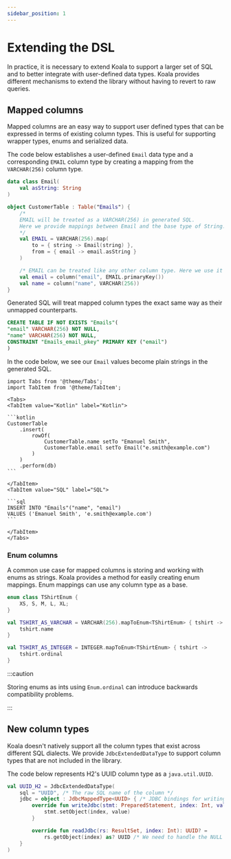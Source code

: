 ```yaml
---
sidebar_position: 1
---
```


# Extending the DSL

In practice, it is necessary to extend Koala to support a larger set of SQL
and to better integrate with user-defined data types. Koala provides
different mechanisms to extend the library without having to revert to
raw queries.

## Mapped columns

Mapped columns are an easy way to support user defined types that can be expressed
in terms of existing column types.
This is useful for supporting wrapper types, enums and serialized data.

The code below establishes a user-defined `Email` data type and a corresponding `EMAIL`
column type by creating a mapping from the `VARCHAR(256)` column type.

```kotlin
data class Email(
    val asString: String
)

object CustomerTable : Table("Emails") {
    /*
    EMAIL will be treated as a VARCHAR(256) in generated SQL.
    Here we provide mappings between Email and the base type of String.
    */
    val EMAIL = VARCHAR(256).map(
        to = { string -> Email(string) },
        from = { email -> email.asString }
    )

    /* EMAIL can be treated like any other column type. Here we use it as a primary key. */
    val email = column("email", EMAIL.primaryKey())
    val name = column("name", VARCHAR(256))
}
```

Generated SQL will treat mapped column types the exact same way as their unmapped counterparts.

```sql title="SQL"
CREATE TABLE IF NOT EXISTS "Emails"(
"email" VARCHAR(256) NOT NULL,
"name" VARCHAR(256) NOT NULL,
CONSTRAINT "Emails_email_pkey" PRIMARY KEY ("email")
)
```

In the code below, we see our `Email` values become plain strings in the generated SQL.

````mdx-code-block
import Tabs from '@theme/Tabs';
import TabItem from '@theme/TabItem';

<Tabs>
<TabItem value="Kotlin" label="Kotlin">

```kotlin
CustomerTable
    .insert(
        rowOf(
            CustomerTable.name setTo "Emanuel Smith",
            CustomerTable.email setTo Email("e.smith@example.com")
        )
    )
    .perform(db)
```

</TabItem>
<TabItem value="SQL" label="SQL">

```sql
INSERT INTO "Emails"("name", "email")
VALUES ('Emanuel Smith', 'e.smith@example.com')
```

</TabItem>
</Tabs>
````

### Enum columns

A common use case for mapped columns is storing and working with enums as strings.
Koala provides a method for easily creating enum mappings. Enum mappings can use any column
type as a base.

```kotlin
enum class TShirtEnum {
    XS, S, M, L, XL;
}

val TSHIRT_AS_VARCHAR = VARCHAR(256).mapToEnum<TShirtEnum> { tshirt ->
    tshirt.name
}

val TSHIRT_AS_INTEGER = INTEGER.mapToEnum<TShirtEnum> { tshirt ->
    tshirt.ordinal
}
```

:::caution

Storing enums as ints using `Enum.ordinal` can introduce backwards compatibility problems.

:::

## New column types

Koala doesn't natively support all the column types that exist across different SQL dialects.
We provide `JdbcExtendedDataType` to support column types that are not
included in the library.

The code below represents H2's UUID column type as a `java.util.UUID`.

```kotlin
val UUID_H2 = JdbcExtendedDataType(
    sql = "UUID", /* The raw SQL name of the column */
    jdbc = object : JdbcMappedType<UUID> { /* JDBC bindings for writing and reading UUIDs */
        override fun writeJdbc(stmt: PreparedStatement, index: Int, value: UUID) {
            stmt.setObject(index, value)
        }

        override fun readJdbc(rs: ResultSet, index: Int): UUID? =
            rs.getObject(index) as? UUID /* We need to handle the NULL case */
    }
)
```
